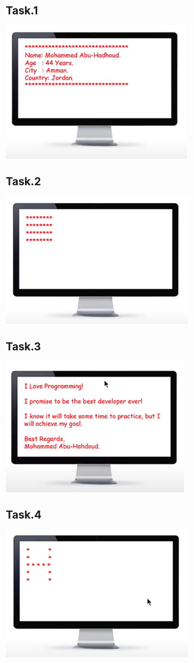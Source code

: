 # Task.1
![Task_1](https://github.com/GeorgeHanyMilad/Abu_Hadhoud-Tasks-With-CPP/blob/master/Lesson%20(12)%20Homework%20Solution/Images/Task_1.png?raw=true)
<br>

# Task.2
![Task_2](https://github.com/GeorgeHanyMilad/Abu_Hadhoud-Tasks-With-CPP/blob/master/Lesson%20(12)%20Homework%20Solution/Images/Task_2.png?raw=true)
<br>

# Task.3
![Task_3](https://github.com/GeorgeHanyMilad/Abu_Hadhoud-Tasks-With-CPP/blob/master/Lesson%20(12)%20Homework%20Solution/Images/Task_3.png?raw=true)
<br>

# Task.4
![Task_4](https://github.com/GeorgeHanyMilad/Abu_Hadhoud-Tasks-With-CPP/blob/master/Lesson%20(12)%20Homework%20Solution/Images/Task_4.png?raw=true)
<br>